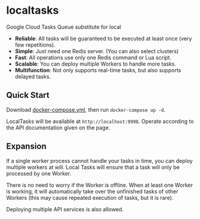 # localtasks

Google Cloud Tasks Queue substitute for local

- **Reliable**: All tasks will be guaranteed to be executed at least once (very few repetitions).
- **Simple**: Just need one Redis server. (You can also select clusters)
- **Fast**: All operations use only one Redis command or Lua script.
- **Scalable**: You can deploy multiple Workers to handle more tasks.
- **Multifunction**: Not only supports real-time tasks, but also supports delayed tasks.

## Quick Start

Download [docker-compose.yml](https://github.com/abersheeran/localtasks/blob/main/docker-compose.yml), then run `docker-compose up -d`.

LocalTasks will be available at `http://localhost:9998`. Operate according to the API documentation given on the page.

## Expansion

If a single worker process cannot handle your tasks in time, you can deploy multiple workers at will. Local Tasks will ensure that a task will only be processed by one Worker.

There is no need to worry if the Worker is offline. When at least one Worker is working, it will automatically take over the unfinished tasks of other Workers (this may cause repeated execution of tasks, but it is rare).

Deploying multiple API services is also allowed.

